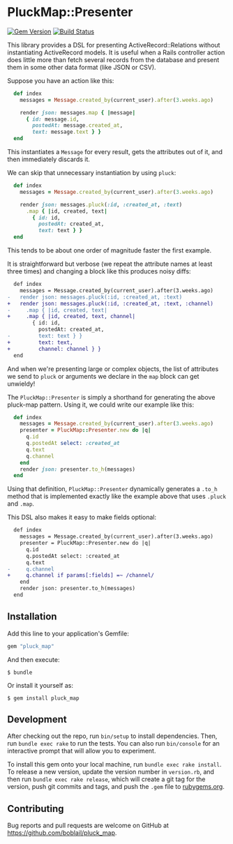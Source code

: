 # PluckMap::Presenter

[![Gem Version](https://badge.fury.io/rb/pluck_map.svg)](https://rubygems.org/gems/pluck_map)
[![Build Status](https://travis-ci.org/boblail/pluck_map.svg)](https://travis-ci.org/boblail/pluck_map)

This library provides a DSL for presenting ActiveRecord::Relations without instantiating ActiveRecord models. It is useful when a Rails controller action does little more than fetch several records from the database and present them in some other data format (like JSON or CSV).

Suppose you have an action like this:

```ruby
  def index
    messages = Message.created_by(current_user).after(3.weeks.ago)

    render json: messages.map { |message|
      { id: message.id,
        postedAt: message.created_at,
        text: message.text } }
  end
```

This instantiates a `Message` for every result, gets the attributes out of it, and then immediately discards it.

We can skip that unnecessary instantiation by using `pluck`:

```ruby
  def index
    messages = Message.created_by(current_user).after(3.weeks.ago)

    render json: messages.pluck(:id, :created_at, :text)
      .map { |id, created, text|
        { id: id,
          postedAt: created_at,
          text: text } }
  end
```

This tends to be about one order of magnitude faster the first example.

It is straightforward but verbose (we repeat the attribute names at least three times) and changing a block like this produces noisy diffs:

```diff
  def index
    messages = Message.created_by(current_user).after(3.weeks.ago)
-   render json: messages.pluck(:id, :created_at, :text)
+   render json: messages.pluck(:id, :created_at, :text, :channel)
-     .map { |id, created, text|
+     .map { |id, created, text, channel|
        { id: id,
          postedAt: created_at,
-         text: text } }
+         text: text,
+         channel: channel } }
  end
```

And when we're presenting large or complex objects, the list of attributes we send to `pluck` or arguments we declare in the `map` block can get unwieldy!

The `PluckMap::Presenter` is simply a shorthand for generating the above pluck-map pattern. Using it, we could write our example like this:

```ruby
  def index
    messages = Message.created_by(current_user).after(3.weeks.ago)
    presenter = PluckMap::Presenter.new do |q|
      q.id
      q.postedAt select: :created_at
      q.text
      q.channel
    end
    render json: presenter.to_h(messages)
  end
```

Using that definition, `PluckMap::Presenter` dynamically generates a `.to_h` method that is implemented exactly like the example above that uses `.pluck` and `.map`.

This DSL also makes it easy to make fields optional:

```diff
  def index
    messages = Message.created_by(current_user).after(3.weeks.ago)
    presenter = PluckMap::Presenter.new do |q|
      q.id
      q.postedAt select: :created_at
      q.text
-     q.channel
+     q.channel if params[:fields] =~ /channel/
    end
    render json: presenter.to_h(messages)
  end
```


## Installation

Add this line to your application's Gemfile:

```ruby
gem "pluck_map"
```

And then execute:

    $ bundle

Or install it yourself as:

    $ gem install pluck_map


## Development

After checking out the repo, run `bin/setup` to install dependencies. Then, run `bundle exec rake` to run the tests. You can also run `bin/console` for an interactive prompt that will allow you to experiment.

To install this gem onto your local machine, run `bundle exec rake install`. To release a new version, update the version number in `version.rb`, and then run `bundle exec rake release`, which will create a git tag for the version, push git commits and tags, and push the `.gem` file to [rubygems.org](https://rubygems.org).


## Contributing

Bug reports and pull requests are welcome on GitHub at https://github.com/boblail/pluck_map.

